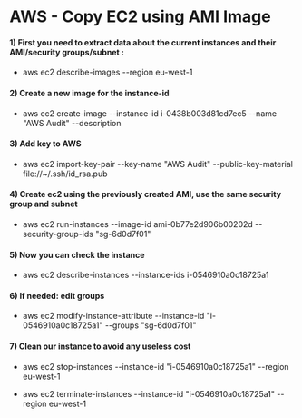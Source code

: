 # AWS - Copy EC2 using AMI Image

#### 1) First you need to extract data about the current instances and their AMI/security groups/subnet :

 - aws ec2 describe-images --region eu-west-1

#### 2) Create a new image for the instance-id

 - aws ec2 create-image --instance-id i-0438b003d81cd7ec5 --name "AWS Audit" --description

#### 3) Add key to AWS

 - aws ec2 import-key-pair --key-name "AWS Audit" --public-key-material file://~/.ssh/id_rsa.pub

#### 4) Create ec2 using the previously created AMI, use the same security group and subnet

 - aws ec2 run-instances --image-id ami-0b77e2d906b00202d --security-group-ids "sg-6d0d7f01"

#### 5) Now you can check the instance

 - aws ec2 describe-instances --instance-ids i-0546910a0c18725a1

#### 6) If needed: edit groups

 - aws ec2 modify-instance-attribute --instance-id "i-0546910a0c18725a1" --groups "sg-6d0d7f01"

#### 7) Clean our instance to avoid any useless cost

 - aws ec2 stop-instances --instance-id "i-0546910a0c18725a1" --region eu-west-1

 - aws ec2 terminate-instances --instance-id "i-0546910a0c18725a1" --region eu-west-1
